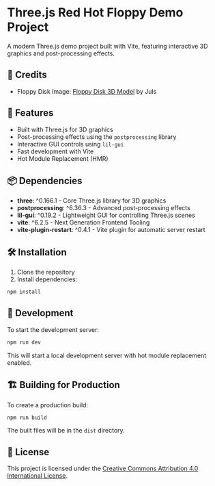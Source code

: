 # Three.js Red Hot Floppy Demo Project

A modern Three.js demo project built with Vite, featuring interactive 3D graphics and post-processing effects.

## 🙏 Credits

- Floppy Disk Image: [Floppy Disk 3D Model](https://www.figma.com/community/file/1415342137585080460) by Juls

## 🚀 Features

- Built with Three.js for 3D graphics
- Post-processing effects using the `postprocessing` library
- Interactive GUI controls using `lil-gui`
- Fast development with Vite
- Hot Module Replacement (HMR)

## 📦 Dependencies

- **three**: ^0.166.1 - Core Three.js library for 3D graphics
- **postprocessing**: ^6.36.3 - Advanced post-processing effects
- **lil-gui**: ^0.19.2 - Lightweight GUI for controlling Three.js scenes
- **vite**: ^6.2.5 - Next Generation Frontend Tooling
- **vite-plugin-restart**: ^0.4.1 - Vite plugin for automatic server restart

## 🛠️ Installation

1. Clone the repository
2. Install dependencies:
```bash
npm install
```

## 🚀 Development

To start the development server:

```bash
npm run dev
```

This will start a local development server with hot module replacement enabled.

## 🏗️ Building for Production

To create a production build:

```bash
npm run build
```

The built files will be in the `dist` directory.

## 📝 License

This project is licensed under the [Creative Commons Attribution 4.0 International License](https://creativecommons.org/licenses/by/4.0/).